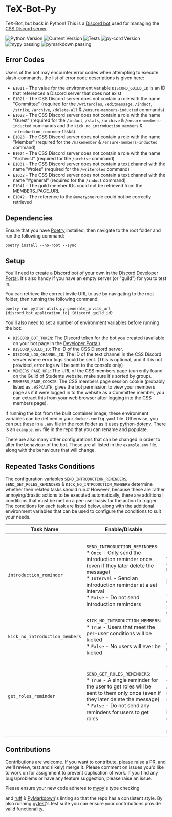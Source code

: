 # TeX-Bot-Py

TeX-Bot, but back in Python! This is a [Discord bot](https://discord.com/build/app-developers)
used for managing the [CSS Discord server](https://cssbham.com/discord).

![Python Version](https://img.shields.io/badge/dynamic/toml?url=https%3A%2F%2Fraw.githubusercontent.com%2FCSSUoB%2FTeX-Bot-Py-V2%2Fmain%2Fpyproject.toml&query=%24.tool.poetry.dependencies.python&label=Python)
![Current Version](https://img.shields.io/badge/dynamic/toml?url=https%3A%2F%2Fraw.githubusercontent.com%2FCSSUoB%2FTeX-Bot-Py-V2%2Fmain%2Fpyproject.toml&query=%24.tool.poetry.version&label=TeX-Bot)
![Tests](https://github.com/CSSUoB/TeX-Bot-Py-V2/actions/workflows/tests.yaml/badge.svg)
![py-cord Version](https://img.shields.io/badge/dynamic/toml?url=https%3A%2F%2Fraw.githubusercontent.com%2FCSSUoB%2FTeX-Bot-Py-V2%2Fmain%2Fpyproject.toml&query=%24.tool.poetry.dependencies%5B'py-cord-dev'%5D&label=py-cord)
![mypy passing](https://img.shields.io/badge/mypy-checked-#34D058&label=mypy)
![pymarkdown passing](https://img.shields.io/badge/pymarkdown-passing-#34D058&label=pymarkdown)

## Error Codes

Users of the bot may encounter error codes when attempting to execute slash-commands,
the list of error code descriptions is given here:

* `E1011` - The value for the environment variable `DISCORD_GUILD_ID` is an ID
that references a Discord server that does not exist
* `E1021` - The CSS Discord server does not contain a role with the name "Committee"
(required for the `/writeroles`, `/editmessage`, `/induct`, `/strike`, `/archive`,
`/delete-all` & `/ensure-members-inducted` commands)
* `E1022` - The CSS Discord server does not contain a role with the name "Guest"
(required for the `/induct`, `/stats`, `/archive` & `/ensure-members-inducted` commands and
the `kick_no_introduction_members` & `introduction_reminder` tasks)
* `E1023` - The CSS Discord server does not contain a role with the name "Member"
(required for the `/makemember` & `/ensure-members-inducted` command)
* `E1024` - The CSS Discord server does not contain a role with the name "Archivist"
(required for the `/archive` command)
* `E1031` - The CSS Discord server does not contain a text channel with the name "#roles"
(required for the `/writeroles` command)
* `E1032` - The CSS Discord server does not contain a text channel with the name "#general"
(required for the `/induct` command)
* `E1041` - The guild member IDs could not be retrieved from the MEMBERS_PAGE_URL
* `E1042` - The reference to the `@everyone` role could not be correctly retrieved

## Dependencies

Ensure that you have [Poetry](https://python-poetry.org/) installed,
then navigate to the root folder and run the following command:

```shell
poetry install --no-root --sync
```

## Setup

You'll need to create a Discord bot of your own in the [Discord Developer Portal](https://discord.com/developers/applications).
It's also handy if you have an empty server (or "guild") for you to test in.

You can retrieve the correct invite URL to use by navigating to the root folder,
then running the following command:

```shell
poetry run python utils.py generate_invite_url {discord_bot_application_id} {discord_guild_id}
```

You'll also need to set a number of environment variables before running the bot:

* `DISCORD_BOT_TOKEN`: The Discord token for the bot you created
(available on your bot page in the [Developer Portal](https://discord.com/developers/applications)).
* `DISCORD_GUILD_ID`: The ID of the CSS Discord server.
* `DISCORD_LOG_CHANNEL_ID`: The ID of the text channel in the CSS Discord server
where error logs should be sent. (This is optional, and if it is not provided,
error logs will be sent to the console only)
* `MEMBERS_PAGE_URL`: The URL of the CSS members page (currently found on
the Guild of Students website, make sure it's sorted by group).
* `MEMBERS_PAGE_COOKIE`: The CSS members page session cookie
(probably listed as `.ASPXAUTH`, gives the bot permission to view your members page
as if it were logged in to the website as a Committee member,
you can extract this from your web browser after logging into the CSS members page).

If running the bot from the built container image, these environment variables
can be defined in your `docker-config.yaml` file. Otherwise, you can put these in a `.env` file
in the root folder as it uses [python-dotenv](https://saurabh-kumar.com/python-dotenv/).
There is an `example.env` file in the repo that you can rename and populate.

There are also many other configurations that can be changed
in order to alter the behaviour of the bot. These are all listed in the `example.env` file,
along with the behaviours that will change.

## Repeated Tasks Conditions

The configuration variables `SEND_INTRODUCTION_REMINDERS`, `SEND_GET_ROLES_REMINDERS` &
`KICK_NO_INTRODUCTION_MEMBERS` determine whether their related tasks should run.#
However, because these are rather annoying/drastic actions to be executed automatically,
there are additional conditions that must be met on a per-user basis for the action to trigger.
The conditions for each task are listed below, along with the additional environment variables
that can be used to configure the conditions to suit your needs.

| Task Name                      | Enable/Disable                                                                                                                                                                                                                                       | Per-User Conditions                                                                                                                                                                                                                                                                                                                                                                        | Scheduled Interval                                                                                                                                                                                                                                                                |
|--------------------------------|------------------------------------------------------------------------------------------------------------------------------------------------------------------------------------------------------------------------------------------------------|--------------------------------------------------------------------------------------------------------------------------------------------------------------------------------------------------------------------------------------------------------------------------------------------------------------------------------------------------------------------------------------------|-----------------------------------------------------------------------------------------------------------------------------------------------------------------------------------------------------------------------------------------------------------------------------------|
| `introduction_reminder`        | `SEND_INTRODUCTION_REMINDERS`:<br/>* `Once` - Only send the introduction reminder once (even if they later delete the message)<br/>* `Interval` - Send an introduction reminder at a set interval<br/>* `False` - Do not send introduction reminders | * The user has not been inducted (does not have the Guest role)<br/>* The time since the user joined is greater than the maximum out of 1 day or one third of `KICK_NO_INTRODUCTION_MEMBERS_DELAY`<br/>* The user has not opted out of introduction reminders<br/>* The user has not already been sent an introduction reminder (only applied when `SEND_INTRODUCTION_REMINDERS` == `Once` | The interval of time between this task running is determined by `INTRODUCTION_REMINDER_INTERVAL`. (When `SEND_INTRODUCTION_REMINDERS` == `Once`, all users will still be checked at this interval just not sent a message if they have already been sent an introduction reminder |
| `kick_no_introduction_members` | `KICK_NO_INTRODUCTION_MEMBERS`:<br/>* `True` - Users that meet the per-user conditions will be kicked<br/>* `False` - No users will ever be kicked                                                                                                   | * The user has not been inducted (does not have the Guest role)<br/>* The time since the user joined is greater than `KICK_NO_INTRODUCTION_MEMBERS_DELAY`                                                                                                                                                                                                                                  | This task is run every 24 hours                                                                                                                                                                                                                                                   |
| `get_roles_reminder`           | `SEND_GET_ROLES_REMINDERS`:<br/>* `True` - A single reminder for the user to get roles will be sent to them only once (even if they later delete the message)<br/>* `False` - Do not send any reminders for users to get roles                       | * The user has been inducted (has the Guest role)<br/>* The user does not have any of the opt-in roles (E.g. First Year or Anime) (having the green Member role or even the Committee role makes no difference)<br/>* The time since the user was inducted (gained the guest role) is greater than 1 day<br/>* The user has not yet been sent a reminder to get roles                      | The interval of time between this task running is determined by `GET_ROLES_REMINDER_INTERVAL`                                                                                                                                                                                     |

## Contributions

Contributions are welcome. If you want to contribute, please raise a PR, and we'll review,
test and (likely) merge it. Please comment on issues you'd like to work on for assignment
to prevent duplication of work. If you find any bugs/problems or have any feature suggestion,
please raise an issue.

Please ensure your new code adheres to [mypy](https://www.mypy-lang.org/)'s type checking
<!--- pyml disable-next-line line-length-->
and [ruff](https://ruff.rs/) & [PyMarkdown](https://github.com/jackdewinter/pymarkdown)'s linting
so that the repo has a consistent style.
By also running [pytest](https://pytest.org)'s test suite you can ensure
your contributions provide valid functionality.
